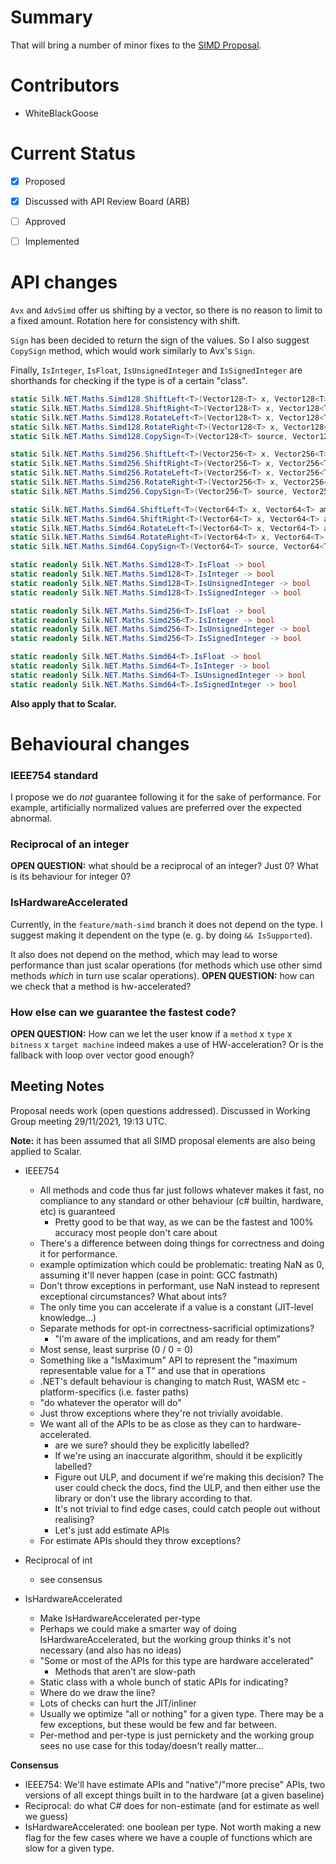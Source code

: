 # Summary
That will bring a number of minor fixes to the [SIMD Proposal](Proposal%20-%20Vectorization%20-%20SIMD.md).

# Contributors
- WhiteBlackGoose

# Current Status
- [x] Proposed
- [x] Discussed with API Review Board (ARB)
- [ ] Approved
- [ ] Implemented


# API changes

`Avx` and `AdvSimd` offer us shifting by a vector, so there is no reason to limit to a fixed amount. Rotation here for consistency with shift.

`Sign` has been decided to return the sign of the values. So I also suggest `CopySign` method, which would work similarly to Avx's `Sign`.

Finally, `IsInteger`, `IsFloat`, `IsUnsignedInteger` and `IsSignedInteger` are shorthands for checking if the type is of a certain "class".

```cs
static Silk.NET.Maths.Simd128.ShiftLeft<T>(Vector128<T> x, Vector128<T> amount) -> Vector128<T>
static Silk.NET.Maths.Simd128.ShiftRight<T>(Vector128<T> x, Vector128<T> amount) -> Vector128<T>
static Silk.NET.Maths.Simd128.RotateLeft<T>(Vector128<T> x, Vector128<T> amount) -> Vector128<T>
static Silk.NET.Maths.Simd128.RotateRight<T>(Vector128<T> x, Vector128<T> amount) -> Vector128<T>
static Silk.NET.Maths.Simd128.CopySign<T>(Vector128<T> source, Vector128<T> destination) -> Vector128<T>

static Silk.NET.Maths.Simd256.ShiftLeft<T>(Vector256<T> x, Vector256<T> amount) -> Vector256<T>
static Silk.NET.Maths.Simd256.ShiftRight<T>(Vector256<T> x, Vector256<T> amount) -> Vector256<T>
static Silk.NET.Maths.Simd256.RotateLeft<T>(Vector256<T> x, Vector256<T> amount) -> Vector256<T>
static Silk.NET.Maths.Simd256.RotateRight<T>(Vector256<T> x, Vector256<T> amount) -> Vector256<T>
static Silk.NET.Maths.Simd256.CopySign<T>(Vector256<T> source, Vector256<T> destination) -> Vector256<T>

static Silk.NET.Maths.Simd64.ShiftLeft<T>(Vector64<T> x, Vector64<T> amount) -> Vector64<T>
static Silk.NET.Maths.Simd64.ShiftRight<T>(Vector64<T> x, Vector64<T> amount) -> Vector64<T>
static Silk.NET.Maths.Simd64.RotateLeft<T>(Vector64<T> x, Vector64<T> amount) -> Vector64<T>
static Silk.NET.Maths.Simd64.RotateRight<T>(Vector64<T> x, Vector64<T> amount) -> Vector64<T>
static Silk.NET.Maths.Simd64.CopySign<T>(Vector64<T> source, Vector64<T> destination) -> Vector64<T>

static readonly Silk.NET.Maths.Simd128<T>.IsFloat -> bool
static readonly Silk.NET.Maths.Simd128<T>.IsInteger -> bool
static readonly Silk.NET.Maths.Simd128<T>.IsUnsignedInteger -> bool
static readonly Silk.NET.Maths.Simd128<T>.IsSignedInteger -> bool

static readonly Silk.NET.Maths.Simd256<T>.IsFloat -> bool
static readonly Silk.NET.Maths.Simd256<T>.IsInteger -> bool
static readonly Silk.NET.Maths.Simd256<T>.IsUnsignedInteger -> bool
static readonly Silk.NET.Maths.Simd256<T>.IsSignedInteger -> bool

static readonly Silk.NET.Maths.Simd64<T>.IsFloat -> bool
static readonly Silk.NET.Maths.Simd64<T>.IsInteger -> bool
static readonly Silk.NET.Maths.Simd64<T>.IsUnsignedInteger -> bool
static readonly Silk.NET.Maths.Simd64<T>.IsSignedInteger -> bool
```

**Also apply that to Scalar.**

# Behavioural changes

### IEEE754 standard

I propose we do *not* guarantee following it for the sake of performance. For example, artificially normalized values are preferred over the expected abnormal.

### Reciprocal of an integer

**OPEN QUESTION:** what should be a reciprocal of an integer? Just 0? What is its behaviour for integer 0?

### IsHardwareAccelerated

Currently, in the `feature/math-simd` branch it does not depend on the type. I suggest making it dependent on the type (e. g. by doing `&& IsSupported`).

It also does not depend on the method, which may lead to worse performance than just scalar operations (for methods which use other simd methods *which* in turn use scalar operations). **OPEN QUESTION:** how can we check that a method is hw-accelerated?

### How else can we guarantee the fastest code?

**OPEN QUESTION:** How can we let the user know if a `method` x `type` x `bitness` x `target machine` indeed makes a use of HW-acceleration? Or is the fallback with loop over vector good enough?

## Meeting Notes

Proposal needs work (open questions addressed). Discussed in Working Group meeting 29/11/2021, 19:13 UTC.

**Note:** it has been assumed that all SIMD proposal elements are also being applied to Scalar.

- IEEE754
    - All methods and code thus far just follows whatever makes it fast, no compliance to any standard or other behaviour (c# builtin, hardware, etc) is guaranteed
        - Pretty good to be that way, as we can be the fastest and 100% accuracy most people don't care about
    - There's a difference between doing things for correctness and doing it for performance.
    - example optimization which could be problematic: treating NaN as 0, assuming it'll never happen (case in point: GCC fastmath)
    - Don't throw exceptions in performant, use NaN instead to represent exceptional circumstances? What about ints?
    - The only time you can accelerate if a value is a constant (JIT-level knowledge...)
    - Separate methods for opt-in correctness-sacrificial optimizations?
        - "I'm aware of the implications, and am ready for them"
    - Most sense, least surprise (0 / 0 = 0)
    - Something like a "IsMaximum" API to represent the "maximum representable value for a T" and use that in operations
    - .NET's default behaviour is changing to match Rust, WASM etc - platform-specifics (i.e. faster paths)
    - "do whatever the operator will do"
    - Just throw exceptions where they're not trivially avoidable.
    - We want all of the APIs to be as close as they can to hardware-accelerated.
        - are we sure? should they be explicitly labelled?
        - If we're using an inaccurate algorithm, should it be explicitly labelled?
        - Figure out ULP, and document if we're making this decision? The user could check the docs, find the ULP, and then either use the library or don't use the library according to that.
        - It's not trivial to find edge cases, could catch people out without realising?
        - Let's just add estimate APIs
    - For estimate APIs should they throw exceptions?

- Reciprocal of int
    - see consensus

- IsHardwareAccelerated
    - Make IsHardwareAccelerated per-type
    - Perhaps we could make a smarter way of doing IsHardwareAccelerated, but the working group thinks it's not necessary (and also has no ideas)
    - "Some or most of the APIs for this type are hardware accelerated"
        - Methods that aren't are slow-path
    - Static class with a whole bunch of static APIs for indicating?
    - Where do we draw the line?
    - Lots of checks can hurt the JIT/inliner
    - Usually we optimize "all or nothing" for a given type. There may be a few exceptions, but these would be few and far between.
    - Per-method and per-type is just pernickety and the working group sees no use case for this today/doesn't really matter...


**Consensus**
- IEEE754: We'll have estimate APIs and "native"/"more precise" APIs, two versions of all except things built in to the hardware (at a given baseline)
- Reciprocal: do what C# does for non-estimate (and for estimate as well we guess)
- IsHardwareAccelerated: one boolean per type. Not worth making a new flag for the few cases where we have a couple of functions which are slow for a given type.
